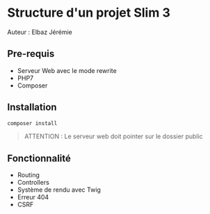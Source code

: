 # Structure d'un projet Slim 3

Auteur : Elbaz Jérémie

## Pre-requis

- Serveur Web avec le mode rewrite
- PHP7
- Composer

## Installation 

```bash
composer install
```

> ATTENTION : Le serveur web doit pointer sur le dossier public

## Fonctionnalité 

- Routing
- Controllers
- Système de rendu avec Twig
- Erreur 404 
- CSRF